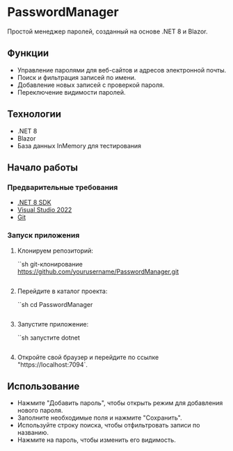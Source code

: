 # PasswordManager

Простой менеджер паролей, созданный на основе .NET 8 и Blazor.

## Функции

- Управление паролями для веб-сайтов и адресов электронной почты.
- Поиск и фильтрация записей по имени.
- Добавление новых записей с проверкой пароля.
- Переключение видимости паролей.

## Технологии

- .NET 8
- Blazor
- База данных InMemory для тестирования

## Начало работы

### Предварительные требования

- [.NET 8 SDK](https://dotnet.microsoft.com/download/dotnet/8.0)
- [Visual Studio 2022](https://visualstudio.microsoft.com/vs/)
- [Git](https://git-scm.com/)

### Запуск приложения

1. Клонируем репозиторий:

    ``sh
    git-клонирование https://github.com/yourusername/PasswordManager.git
    ```

2. Перейдите в каталог проекта:

    ``sh
    cd PasswordManager
    ```

3. Запустите приложение:

    ``sh
    запустите dotnet
    ```

4. Откройте свой браузер и перейдите по ссылке "https://localhost:7094`.

## Использование

- Нажмите "Добавить пароль", чтобы открыть режим для добавления нового пароля.
- Заполните необходимые поля и нажмите "Сохранить".
- Используйте строку поиска, чтобы отфильтровать записи по названию.
- Нажмите на пароль, чтобы изменить его видимость.
